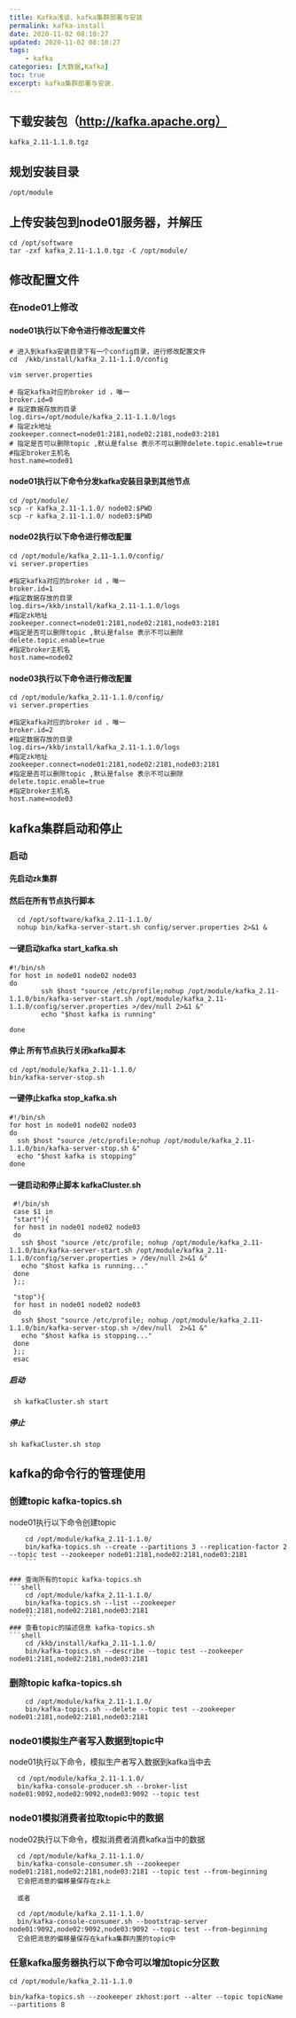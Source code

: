 ```yaml
---
title: Kafka浅谈、kafka集群部署与安装
permalink: kafka-install
date: 2020-11-02 08:10:27
updated: 2020-11-02 08:10:27
tags: 
    - kafka
categories: [大数据,Kafka]
toc: true
excerpt: kafka集群部署与安装.
---
```


## 下载安装包（http://kafka.apache.org）
```
kafka_2.11-1.1.0.tgz
```
## 规划安装目录
```
/opt/module
```

## 上传安装包到node01服务器，并解压
```
cd /opt/software
tar -zxf kafka_2.11-1.1.0.tgz -C /opt/module/
```

## 修改配置文件
### 在node01上修改

#### node01执行以下命令进行修改配置文件
```
# 进入到kafka安装目录下有一个config目录，进行修改配置文件
cd  /kkb/install/kafka_2.11-1.1.0/config

vim server.properties
  
# 指定kafka对应的broker id ，唯一
broker.id=0
# 指定数据存放的目录
log.dirs=/opt/module/kafka_2.11-1.1.0/logs
# 指定zk地址
zookeeper.connect=node01:2181,node02:2181,node03:2181
# 指定是否可以删除topic ,默认是false 表示不可以删除delete.topic.enable=true
#指定broker主机名
host.name=node01
```
#### node01执行以下命令分发kafka安装目录到其他节点
```shell
cd /opt/module/
scp -r kafka_2.11-1.1.0/ node02:$PWD
scp -r kafka_2.11-1.1.0/ node03:$PWD
```

#### node02执行以下命令进行修改配置
```
cd /opt/module/kafka_2.11-1.1.0/config/
vi server.properties
    
#指定kafka对应的broker id ，唯一
broker.id=1
#指定数据存放的目录
log.dirs=/kkb/install/kafka_2.11-1.1.0/logs
#指定zk地址
zookeeper.connect=node01:2181,node02:2181,node03:2181
#指定是否可以删除topic ,默认是false 表示不可以删除
delete.topic.enable=true
#指定broker主机名
host.name=node02
```
#### node03执行以下命令进行修改配置
```
cd /opt/module/kafka_2.11-1.1.0/config/
vi server.properties
    
#指定kafka对应的broker id ，唯一
broker.id=2
#指定数据存放的目录
log.dirs=/kkb/install/kafka_2.11-1.1.0/logs
#指定zk地址
zookeeper.connect=node01:2181,node02:2181,node03:2181
#指定是否可以删除topic ,默认是false 表示不可以删除
delete.topic.enable=true
#指定broker主机名
host.name=node03
```
## kafka集群启动和停止
### 启动
#### 先启动zk集群
#### 然后在所有节点执行脚本
```shell
  cd /opt/software/kafka_2.11-1.1.0/
  nohup bin/kafka-server-start.sh config/server.properties 2>&1 & 
```
#### 一键启动kafka start_kafka.sh
```shell
#!/bin/sh
for host in node01 node02 node03
do
        ssh $host "source /etc/profile;nohup /opt/module/kafka_2.11-1.1.0/bin/kafka-server-start.sh /opt/module/kafka_2.11-1.1.0/config/server.properties >/dev/null 2>&1 &"
        echo "$host kafka is running"
    
done
```

#### 停止 所有节点执行关闭kafka脚本

```
cd /opt/module/kafka_2.11-1.1.0/
bin/kafka-server-stop.sh 
```
#### 一键停止kafka stop_kafka.sh
```shell
#!/bin/sh
for host in node01 node02 node03
do
  ssh $host "source /etc/profile;nohup /opt/module/kafka_2.11-1.1.0/bin/kafka-server-stop.sh &" 
  echo "$host kafka is stopping"
done
```

#### 一键启动和停止脚本 kafkaCluster.sh 

 ```shell
  #!/bin/sh
  case $1 in 
  "start"){
  for host in node01 node02 node03 
  do
    ssh $host "source /etc/profile; nohup /opt/module/kafka_2.11-1.1.0/bin/kafka-server-start.sh /opt/module/kafka_2.11-1.1.0/config/server.properties > /dev/null 2>&1 &"   
    echo "$host kafka is running..."  
  done  
  };;
  
  "stop"){
  for host in node01 node02 node03 
  do
    ssh $host "source /etc/profile; nohup /opt/module/kafka_2.11-1.1.0/bin/kafka-server-stop.sh >/dev/null  2>&1 &"   
    echo "$host kafka is stopping..."  
  done
  };;
  esac
 ```
  
##### 启动

 ```
  sh kafkaCluster.sh start
```

##### 停止

  ```shell
  sh kafkaCluster.sh stop
```



##  kafka的命令行的管理使用

### 创建topic kafka-topics.sh
node01执行以下命令创建topic
```shell
    cd /opt/module/kafka_2.11-1.1.0/
    bin/kafka-topics.sh --create --partitions 3 --replication-factor 2 --topic test --zookeeper node01:2181,node02:2181,node03:2181
    ```

### 查询所有的topic kafka-topics.sh
```shell
    cd /opt/module/kafka_2.11-1.1.0/
    bin/kafka-topics.sh --list --zookeeper node01:2181,node02:2181,node03:2181 
    ```
### 查看topic的描述信息 kafka-topics.sh
```shell
    cd /kkb/install/kafka_2.11-1.1.0/
    bin/kafka-topics.sh --describe --topic test --zookeeper node01:2181,node02:2181,node03:2181  
 ```

### 删除topic kafka-topics.sh
```shell
    cd /opt/module/kafka_2.11-1.1.0/
    bin/kafka-topics.sh --delete --topic test --zookeeper node01:2181,node02:2181,node03:2181 
```

### node01模拟生产者写入数据到topic中
node01执行以下命令，模拟生产者写入数据到kafka当中去
```shell
  cd /opt/module/kafka_2.11-1.1.0/
  bin/kafka-console-producer.sh --broker-list node01:9092,node02:9092,node03:9092 --topic test 
  ```
### node01模拟消费者拉取topic中的数据
node02执行以下命令，模拟消费者消费kafka当中的数据
```shell
  cd /opt/module/kafka_2.11-1.1.0/
  bin/kafka-console-consumer.sh --zookeeper node01:2181,node02:2181,node03:2181 --topic test --from-beginning
  它会把消息的偏移量保存在zk上
  
  或者
  
  cd /opt/module/kafka_2.11-1.1.0/
  bin/kafka-console-consumer.sh --bootstrap-server node01:9092,node02:9092,node03:9092 --topic test --from-beginning
  它会把消息的偏移量保存在kafka集群内置的topic中
  ```
### 任意kafka服务器执行以下命令可以增加topic分区数

```
cd /opt/module/kafka_2.11-1.1.0

bin/kafka-topics.sh --zookeeper zkhost:port --alter --topic topicName --partitions 8
```